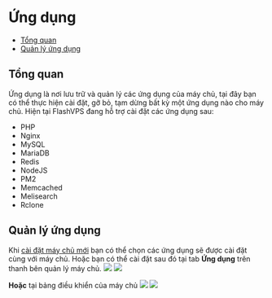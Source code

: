 # Ứng dụng

<!-- TOC -->

- [Tổng quan](#tổng-quan)
- [Quản lý ứng dụng](#quản-lý-ứng-dụng)
<!-- /TOC -->

<a id="markdown-tổng-quan" name="tổng-quan"></a>

## Tổng quan
Ứng dụng là nơi lưu trữ và quản lý các ứng dụng của máy chủ, tại đây bạn có thể thực hiện cài đặt, gỡ bỏ, tạm dừng bất kỳ một ứng dụng nào cho máy chủ.
Hiện tại FlashVPS đang hỗ trợ cài đặt các ứng dụng sau:
- PHP
- Nginx
- MySQL
- MariaDB
- Redis
- NodeJS
- PM2
- Memcached
- Melisearch
- Rclone

<a id="markdown-quản-lý-ứng-dụng" name="quản-lý-ứng-dụng"></a>

## Quản lý ứng dụng
Khi [cài đặt máy chủ mới](/docs/vi/1.0/connect-custom-server) bạn có thể chọn các ứng dụng sẽ được cài đặt cùng với máy chủ.
Hoặc bạn có thể cài đặt sau đó tại tab **Ứng dụng** trên thanh bên quản lý máy chủ.
![](/vendor/docs/images/application-tab.png)
![](/vendor/docs/images/application-installed.png)

**Hoặc** tại bảng điều khiển của máy chủ
![](/vendor/docs/images/application-server-dashboard.png)
![](/vendor/docs/images/application-dialog-server-dashboard.png)


